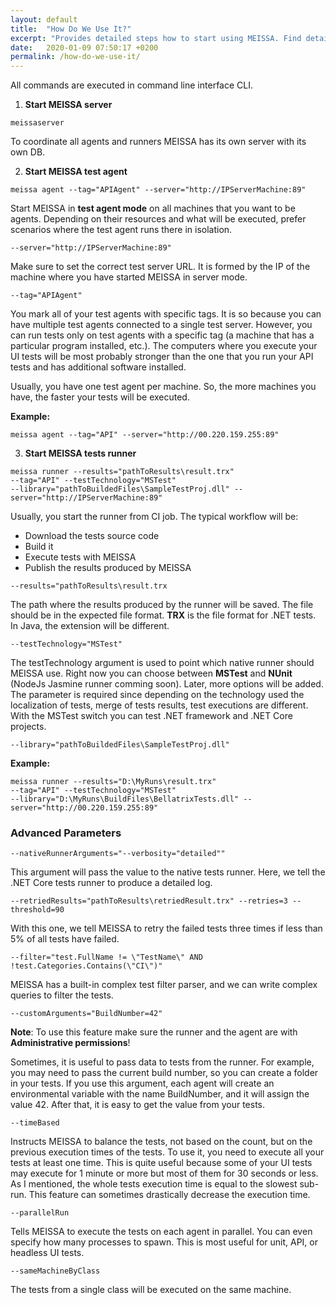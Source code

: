 ```yaml
---
layout: default
title:  "How Do We Use It?"
excerpt: "Provides detailed steps how to start using MEISSA. Find detailed explanations for all keywords, available arguments."
date:   2020-01-09 07:50:17 +0200
permalink: /how-do-we-use-it/
---
```

All commands are executed in command line interface CLI.

1. **Start MEISSA server**
```
meissaserver
```

To coordinate all agents and runners MEISSA has its own server with its own DB.


2. **Start MEISSA test agent**
```
meissa agent --tag="APIAgent" --server="http://IPServerMachine:89"
```

Start MEISSA in **test agent mode** on all machines that you want to be agents. Depending on their resources and what will be executed, prefer scenarios where the test agent runs there in isolation. 
```
--server="http://IPServerMachine:89"
```
Make sure to set the correct test server URL. It is formed by the IP of the machine where you have started MEISSA in server mode.
```
--tag="APIAgent"
```
You mark all of your test agents with specific tags. It is so because you can have multiple test agents connected to a single test server. However, you can run tests only on test agents with a specific tag (a machine that has a particular program installed, etc.). The computers where you execute your UI tests will be most probably stronger than the one that you run your API tests and has additional software installed.

Usually, you have one test agent per machine. So, the more machines you have, the faster your tests will be executed.

**Example:**
```
meissa agent --tag="API" --server="http://00.220.159.255:89"
```

3. **Start MEISSA tests runner**
```
meissa runner --results="pathToResults\result.trx" 
--tag="API" --testTechnology="MSTest" 
--library="pathToBuildedFiles\SampleTestProj.dll" --server="http://IPServerMachine:89"
```

Usually, you start the runner from CI job. The typical workflow will be: 
- Download the tests source code
- Build it
- Execute tests with MEISSA
- Publish the results produced by MEISSA

```
--results="pathToResults\result.trx
```
The path where the results produced by the runner will be saved. The file should be in the expected file format. **TRX** is the file format for .NET tests. In Java, the extension will be different.

```
--testTechnology="MSTest"
```
The testTechnology argument is used to point which native runner should MEISSA use. Right now you can choose between **MSTest** and **NUnit** (NodeJs Jasmine runner comming soon). Later, more options will be added. The parameter is required since depending on the technology used the localization of tests, merge of tests results, test executions are different. With the MSTest switch you can test .NET framework and .NET Core projects.
```
--library="pathToBuildedFiles\SampleTestProj.dll"
```

**Example:**
```
meissa runner --results="D:\MyRuns\result.trx"
--tag="API" --testTechnology="MSTest" 
--library="D:\MyRuns\BuildFiles\BellatrixTests.dll" --server="http://00.220.159.255:89"
```
### Advanced Parameters ###
```
--nativeRunnerArguments="--verbosity="detailed""
``` 

This argument will pass the value to the native tests runner. Here, we tell the .NET Core tests runner to produce a detailed log.

```
--retriedResults="pathToResults\retriedResult.trx" --retries=3 --threshold=90
```

With this one, we tell MEISSA to retry the failed tests three times if less than 5% of all tests have failed.
```
--filter="test.FullName != \"TestName\" AND !test.Categories.Contains(\"CI\")"
```

MEISSA has a built-in complex test filter parser, and we can write complex queries to filter the tests.
```
--customArguments="BuildNumber=42" 
```
**Note**: To use this feature make sure the runner and the agent are with **Administrative permissions**!

Sometimes, it is useful to pass data to tests from the runner. For example, you may need to pass the current build number, so you can create a folder in your tests. If you use this argument, each agent will create an environmental variable with the name BuildNumber, and it will assign the value 42. After that, it is easy to get the value from your tests.
```
--timeBased
```

Instructs MEISSA to balance the tests, not based on the count, but on the previous execution times of the tests. To use it, you need to execute all your tests at least one time. This is quite useful because some of your UI tests may execute for 1 minute or more but most of them for 30 seconds or less. As I mentioned, the whole tests execution time is equal to the slowest sub-run. This feature can sometimes drastically decrease the execution time. 
```
--parallelRun
```

Tells MEISSA to execute the tests on each agent in parallel. You can even specify how many processes to spawn. This is most useful for unit, API, or headless UI tests. 
```
--sameMachineByClass
```

The tests from a single class will be executed on the same machine.